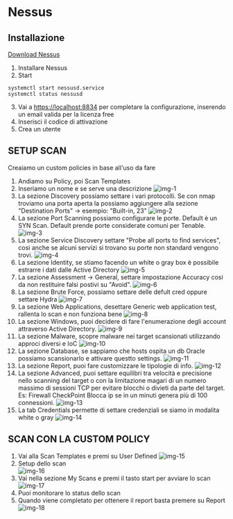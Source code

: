 # Nessus 


## Installazione
[Download Nessus](https://www.tenable.com/downloads/nessus?loginAttempted=true)

1. Installare Nessus
2. Start
```
systemctl start nessusd.service
systemctl status nessusd
```
3. Vai a [https://localhost:8834](https://localhost:8834) per completare la configurazione, inserendo un email valida per la licenza free
4. Inserisci il codice di attivazione
5. Crea un utente


## SETUP SCAN

Creaiamo un custom policies in base all'uso da fare

1. Andiamo su Policy, poi Scan Templates
2. Inseriamo un nome e se serve una descrizione 
![img-1](https://github.com/Jxancestral17/utilitiesCyberSecurity/blob/master/VA/IMG/nessus-custom-1.png)
3. La sezione Discovery possiamo settare i vari protocolli. Se con nmap troviamo una porta aperta la possiamo aggiungere alla sezione "Destination Ports" -> esempio: "Built-in, 23"
![img-2](https://github.com/Jxancestral17/utilitiesCyberSecurity/blob/master/VA/IMG/img-2.png)
4. La sezione Port Scanning possiamo configurare le porte. Default è un SYN Scan. Default prende porte considerate comuni per Tenable.
![img-3](https://github.com/Jxancestral17/utilitiesCyberSecurity/blob/master/VA/IMG/img-3.png)
5. La sezione Service Discovery settare "Probe all ports to find services", cosi anche se alcuni servizi si trovano su porte non standard vengono trovi.
![img-4](https://github.com/Jxancestral17/utilitiesCyberSecurity/blob/master/VA/IMG/img-4.png)
6. La sezione Identity, se stiamo facendo un white o gray box è possibile estrarre i dati dalle Active Directory
![img-5](https://github.com/Jxancestral17/utilitiesCyberSecurity/blob/master/VA/IMG/img-5.png)
7. La sezione Assessment -> General, settare impostazione Accuracy cosi da non restituire falsi postivi su "Avoid".
![img-6](https://github.com/Jxancestral17/utilitiesCyberSecurity/blob/master/VA/IMG/img-6.png)
8. La sezione Brute Force, possiamo settare delle defult cred oppure settare Hydra
![img-7](https://github.com/Jxancestral17/utilitiesCyberSecurity/blob/master/VA/IMG/img-7.png)
9. La sezione Web Applications, desettare Generic web application test, rallenta lo scan e non funziona bene 
![img-8](https://github.com/Jxancestral17/utilitiesCyberSecurity/blob/master/VA/IMG/img-8.png)
10. La sezione Windows, puoi decidere di fare l'enumerazione degli account attraverso Active Directory.
![img-9](https://github.com/Jxancestral17/utilitiesCyberSecurity/blob/master/VA/IMG/img-9.png)
11. La sezione Malware, scopre malware nei target scansionati utilizzando approci diversi e IoC 
![img-10](https://github.com/Jxancestral17/utilitiesCyberSecurity/blob/master/VA/IMG/img-10.png)
12. La sezione Database, se sappiamo che hosts ospita un db Oracle possiamo scansionarlo e attivare questto settings.
![img-11](https://github.com/Jxancestral17/utilitiesCyberSecurity/blob/master/VA/IMG/img-11.png)
13. La sezione Report, puoi fare customizzare le tipologie di info. 
![img-12](https://github.com/Jxancestral17/utilitiesCyberSecurity/blob/master/VA/IMG/img-12.png)
14. La sezione Advanced, puoi settare equilibri tra velocità e precisione nello scanning del target o con la limitazione magari di un numero massimo di sessioni TCP per evitare blocchi o divieti da parte del target. Es: Firewall CheckPoint Blocca ip se in un minuti genera più di 100 connessioni.
![img-13](https://github.com/Jxancestral17/utilitiesCyberSecurity/blob/master/VA/IMG/img-13.png)
15. La tab Credentials permette di settare credenziali se siamo in modalita white o gray 
![img-14](https://github.com/Jxancestral17/utilitiesCyberSecurity/blob/master/VA/IMG/img-14.png)

## SCAN CON LA CUSTOM POLICY 

1. Vai alla Scan Templates e premi su User Defined
![img-15](https://github.com/Jxancestral17/utilitiesCyberSecurity/blob/master/VA/IMG/img-15.png)
2. Setup dello scan<br>
![img-16](https://github.com/Jxancestral17/utilitiesCyberSecurity/blob/master/VA/IMG/img-16.png)
3. Vai nella sezione My Scans e premi il tasto start per avviare lo scan 
![img-17](https://github.com/Jxancestral17/utilitiesCyberSecurity/blob/master/VA/IMG/img-17.png)
4. Puoi monitorare lo status dello scan
5. Quando viene completato per ottenere il report basta premere su Report 
![img-18](https://github.com/Jxancestral17/utilitiesCyberSecurity/blob/master/VA/IMG/img-18.png)






